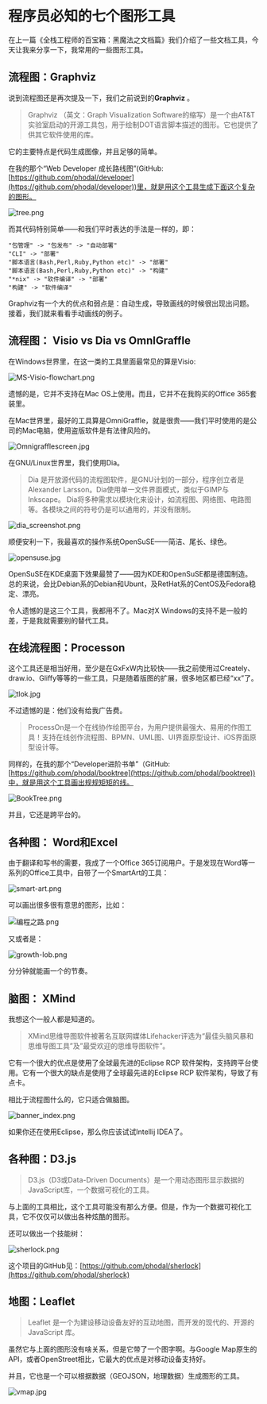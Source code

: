 程序员必知的七个图形工具
===

在上一篇《全栈工程师的百宝箱：黑魔法之文档篇》我们介绍了一些文档工具，今天让我来分享一下，我常用的一些图形工具。

## 流程图：Graphviz

说到流程图还是再次提及一下，我们之前说到的**Graphviz** 。

> Graphviz （英文：Graph Visualization Software的缩写）是一个由AT&T实验室启动的开源工具包，用于绘制DOT语言脚本描述的图形。它也提供了供其它软件使用的库。

它的主要特点是代码生成图像，并且足够的简单。

在我的那个“Web Developer 成长路线图”(GitHub: [https://github.com/phodal/developer](https://github.com/phodal/developer))里，就是用这个工具生成下面这个复杂的图形。

![tree.png](http://articles.phodal.com/graphics/tree.png)

而其代码特别简单——和我们平时表达的手法是一样的，即：

```
"包管理" -> "包发布" -> "自动部署"
"CLI" -> "部署"
"脚本语言(Bash,Perl,Ruby,Python etc)" -> "部署"
"脚本语言(Bash,Perl,Ruby,Python etc)" -> "构建"
"*nix" -> "软件编译" -> "部署"
"构建" -> "软件编译"
```

 Graphviz有一个大的优点和弱点是：自动生成，导致画线的时候很出现出问题。接着，我们就来看看手动画线的例子。

## 流程图： Visio vs Dia vs OmnIGraffle

在Windows世界里，在这一类的工具里面最常见的算是Visio:

![MS-Visio-flowchart.png](http://articles.phodal.com/graphics/MS-Visio-flowchart.png)

遗憾的是，它并不支持在Mac OS上使用。而且，它并不在我购买的Office 365套装里。

在Mac世界里，最好的工具算是OmniGraffle，就是很贵——我们平时使用的是公司的Mac电脑，使用盗版软件是有法律风险的。

![Omnigrafflescreen.jpg](http://articles.phodal.com/graphics/Omnigrafflescreen.jpg)

在GNU/Linux世界里，我们使用Dia。

> Dia 是开放源代码的流程图软件，是GNU计划的一部分，程序创立者是Alexander Larsson。Dia使用单一文件界面模式，类似于GIMP与Inkscape。 Dia将多种需求以模块化来设计，如流程图、网络图、电路图等。各模块之间的符号仍是可以通用的，并没有限制。

![dia_screenshot.png](http://articles.phodal.com/graphics/dia_screenshot.png)

顺便安利一下，我最喜欢的操作系统OpenSuSE——简洁、尾长、绿色。

![opensuse.jpg](http://articles.phodal.com/graphics/opensuse.jpg)

OpenSuSE在KDE桌面下效果最赞了——因为KDE和OpenSuSE都是德国制造。总的来说，会比Debian系的Debian和Ubunt，及RetHat系的CentOS及Fedora稳定、漂亮。

令人遗憾的是这三个工具，我都用不了。Mac对X Windows的支持不是一般的差，于是我就需要别的替代工具。

## 在线流程图：Processon

这个工具还是相当好用，至少是在GxFxW内比较快——我之前使用过Creately、draw.io、Gliffy等等的一些工具，只是随着版图的扩展，很多地区都已经“xx”了。

![tlok.jpg](http://articles.phodal.com/graphics/tlok.jpg)

不过遗憾的是：他们没有给我广告费。

> ProcessOn是一个在线协作绘图平台，为用户提供最强大、易用的作图工具！支持在线创作流程图、BPMN、UML图、UI界面原型设计、iOS界面原型设计等。

同样的，在我的那个“Developer进阶书单”（GitHub: [https://github.com/phodal/booktree](https://github.com/phodal/booktree))中，就是用这个工具画出规规矩矩的线。

![BookTree.png](http://articles.phodal.com/graphics/BookTree.png)

并且，它还是跨平台的。

## 各种图： Word和Excel

由于翻译和写书的需要，我成了一个Office 365订阅用户。于是发现在Word等一系列的Office工具中，自带了一个SmartArt的工具：

![smart-art.png](http://articles.phodal.com/graphics/smart-art.png)

可以画出很多很有意思的图形，比如：

![编程之路.png](http://articles.phodal.com/graphics/program_road.png)

又或者是：

![growth-lob.png](http://articles.phodal.com/graphics/growth-lob.png)

分分钟就能画一个的节奏。

## 脑图： XMind

我想这个一般人都是知道的。

> XMind思维导图软件被著名互联网媒体Lifehacker评选为“最佳头脑风暴和思维导图工具”及”最受欢迎的思维导图软件”。

它有一个很大的优点是使用了全球最先进的Eclipse RCP 软件架构，支持跨平台使用。它有一个很大的缺点是使用了全球最先进的Eclipse RCP 软件架构，导致了有点卡。

相比于流程图什么的，它只适合做脑图。

![banner_index.png](http://articles.phodal.com/graphics/banner_index.png)

如果你还在使用Eclipse，那么你应该试试Intellij IDEA了。

## 各种图：D3.js

> D3.js（D3或Data-Driven Documents）是一个用动态图形显示数据的JavaScript库，一个数据可视化的工具。

与上面的工具相比，这个工具可能没有那么方便。但是，作为一个数据可视化工具，它不仅仅可以做出各种炫酷的图形。

还可以做出一个技能树：

![sherlock.png](http://articles.phodal.com/graphics/sherlock.png)

这个项目的GitHub见：[https://github.com/phodal/sherlock](https://github.com/phodal/sherlock)

## 地图：Leaflet

> Leaflet 是一个为建设移动设备友好的互动地图，而开发的现代的、开源的JavaScript 库。

虽然它与上面的图形没有啥关系，但是它带了一个图字啊。与Google Map原生的API，或者OpenStreet相比，它最大的优点是对移动设备支持好。

并且，它也是一个可以根据数据（GEOJSON，地理数据）生成图形的工具。

![vmap.jpg](http://articles.phodal.com/graphics/vmap.jpg)
